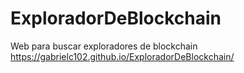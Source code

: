 # ExploradorDeBlockchain

Web para buscar exploradores de blockchain
 https://gabrielc102.github.io/ExploradorDeBlockchain/
